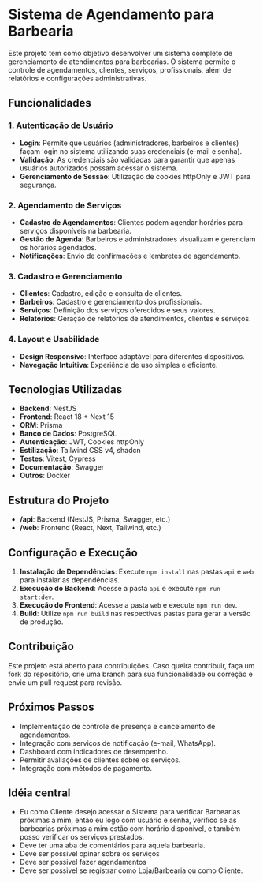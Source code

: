 # Sistema de Agendamento para Barbearia

Este projeto tem como objetivo desenvolver um sistema completo de gerenciamento de atendimentos para barbearias. O sistema permite o controle de agendamentos, clientes, serviços, profissionais, além de relatórios e configurações administrativas.

## Funcionalidades

### 1. Autenticação de Usuário

- **Login**: Permite que usuários (administradores, barbeiros e clientes) façam login no sistema utilizando suas credenciais (e-mail e senha).
- **Validação**: As credenciais são validadas para garantir que apenas usuários autorizados possam acessar o sistema.
- **Gerenciamento de Sessão**: Utilização de cookies httpOnly e JWT para segurança.

### 2. Agendamento de Serviços

- **Cadastro de Agendamentos**: Clientes podem agendar horários para serviços disponíveis na barbearia.
- **Gestão de Agenda**: Barbeiros e administradores visualizam e gerenciam os horários agendados.
- **Notificações**: Envio de confirmações e lembretes de agendamento.

### 3. Cadastro e Gerenciamento

- **Clientes**: Cadastro, edição e consulta de clientes.
- **Barbeiros**: Cadastro e gerenciamento dos profissionais.
- **Serviços**: Definição dos serviços oferecidos e seus valores.
- **Relatórios**: Geração de relatórios de atendimentos, clientes e serviços.

### 4. Layout e Usabilidade

- **Design Responsivo**: Interface adaptável para diferentes dispositivos.
- **Navegação Intuitiva**: Experiência de uso simples e eficiente.

## Tecnologias Utilizadas

- **Backend**: NestJS
- **Frontend**: React 18 + Next 15
- **ORM**: Prisma
- **Banco de Dados**: PostgreSQL
- **Autenticação**: JWT, Cookies httpOnly
- **Estilização**: Tailwind CSS v4, shadcn
- **Testes**: Vitest, Cypress
- **Documentação**: Swagger
- **Outros**: Docker

## Estrutura do Projeto

- **/api**: Backend (NestJS, Prisma, Swagger, etc.)
- **/web**: Frontend (React, Next, Tailwind, etc.)

## Configuração e Execução

1. **Instalação de Dependências**: Execute `npm install` nas pastas `api` e `web` para instalar as dependências.
2. **Execução do Backend**: Acesse a pasta `api` e execute `npm run start:dev`.
3. **Execução do Frontend**: Acesse a pasta `web` e execute `npm run dev`.
4. **Build**: Utilize `npm run build` nas respectivas pastas para gerar a versão de produção.

## Contribuição

Este projeto está aberto para contribuições. Caso queira contribuir, faça um fork do repositório, crie uma branch para sua funcionalidade ou correção e envie um pull request para revisão.

## Próximos Passos

- Implementação de controle de presença e cancelamento de agendamentos.
- Integração com serviços de notificação (e-mail, WhatsApp).
- Dashboard com indicadores de desempenho.
- Permitir avaliações de clientes sobre os serviços.
- Integração com métodos de pagamento.

## Idéia central

- Eu como Cliente desejo acessar o Sistema para verificar Barbearias próximas a mim, então eu logo com usuário e senha, verifico se as barbearias próximas a mim estão com horário disponivel, e também posso verificar os serviços prestados.
- Deve ter uma aba de comentários para aquela barbearia.
- Deve ser possivel opinar sobre os serviços
- Deve ser possivel fazer agendamentos
- Deve ser possivel se registrar como Loja/Barbearia ou como Cliente.
